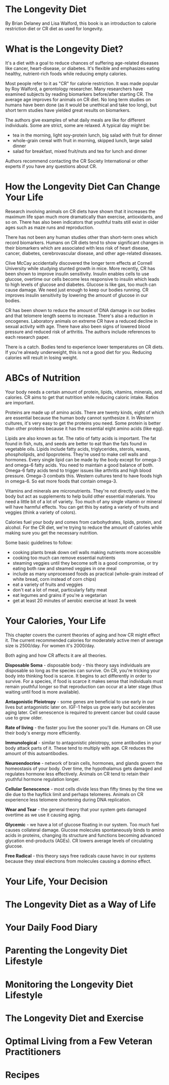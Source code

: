 The Longevity Diet
==================

By Brian Delaney and Lisa Walford, this book is an introduction to calorie
restriction diet or CR diet as used for longevity.

What is the Longevity Diet?
===========================

It's a diet with a goal to reduce chances of suffering age-related diseases
like cancer, heart-disease, or diabetes.  It's flexible and emphasizes eating
healthy, nutrient-rich foods while reducing empty calories.  

Most people refer to it as "CR" for calorie restriction.  It was made popular by
Roy Walford, a gerontology researcher.  Many researchers have examined subjects
by reading biomarkers before/after starting CR.  The average age improves for
animals on CR diet.  No long term studies on humans have been done (as it would
be unethical and take too long), but short term studies have yielded great
results on biomarkers.

The authors give examples of what daily meals are like for different
individuals.  Some are strict, some are relaxed.  A typical day might be:

* tea in the morning, light soy-protein lunch, big salad with fruit for dinner
* whole-grain cereal with fruit in morning, skipped lunch, large salad dinner
* salad for breakfast, mixed fruit/nuts and tea for lunch and dinner

Authors recommend contacting the CR Society International or other experts
if you have any questions about CR.

How the Longevity Diet Can Change Your Life
===========================================

Research involving animals on CR diets have shown that it increases the maximum
life span much more dramatically than exercise, antioxidants, and so on.  There
has also been indicators that youthful traits still exist in older ages such
as maze runs and reproduction.

There has not been any human studies other than short-term ones which record
biomarkers.  Humans on CR diets tend to show significant changes in their
biomarkers which are associated with less risk of heart disease, cancer,
diabetes, cerebrovascular disease, and other age-related diseases.

Clive McCay accidentally discovered the longer term effects at Cornell University
while studying stunted growth in mice.  More recently, CR has been shown to
improve insulin sensitivity.  Insulin enables cells to use glucose, overtime
our cells become less responsive to insulin which leads to high levels of glucose
and diabetes.  Glucose is like gas, too much can cause damage.  We need just
enough to keep our bodies running.  CR improves insulin sensitivity by lowering
the amount of glucose in our bodies.

CR has been shown to reduce the amount of DNA damage in our bodies and that
telomere length seems to increase.  There's also a reduction in oncogenes.
Laboratory animals on extreme CR have a reduced decline in sexual activity with
age.  There have also been signs of lowered blood pressure and reduced risk
of arthritis.  The authors include references to each research paper.

There is a catch.  Bodies tend to experience lower temperatures on CR diets.
If you're already underweight, this is not a good diet for you.  Reducing
calories will result in losing weight.

ABCs of Nutrition
=================

Your body needs a certain amount of protein, lipids, vitamins, minerals, and
calories.  CR aims to get that nutrition while reducing caloric intake.  Ratios
are important.

Proteins are made up of amino acids.  There are twenty kinds, eight of which
are essential because the human body cannot synthesize it.  In Western cultures,
it's very easy to get the proteins you need.  Some protein is better than other
proteins because it has the essential eight amino acids (like egg).

Lipids are also known as fat.  The ratio of fatty acids is important.  The fat
found in fish, nuts, and seeds are better to eat than the fats found in
vegetable oils.  Lipids include fatty acids, triglycerides, sterols, waxes,
phospholipids, and lipoproteins.  They're used to make cell walls and hormones.
Every single lipid can be made by the body except for omega-3 and omega-6
fatty acids.  You need to maintain a good balance of both.  Omega-6 fatty acids
tend to trigger issues like arthritis and high blood pressure.  Omega-3 combats
this.  Western cultures tend to have foods high in omega-6.  So eat more foods
that contain omega-3.

Vitamins and minerals are micronutrients.  They're not directly used in the
body but act as supplements to help build other essential materials.  You need
a little bit of a lot of variety.  Too much of any single vitamin or mineral
will have harmful effects.  You can get this by eating a variety of fruits
and veggies (think a variety of colors).

Calories fuel your body and comes from carbohydrates, lipids, protein, and
alcohol.  For the CR diet, we're trying to reduce the amount of calories while
making sure you get the necessary nutrition.

Some basic guidelines to follow:

* cooking plants break down cell walls making nutrients more accessible
* cooking too much can remove essential nutrients
* steaming veggies until they become soft is a good compromise, or try eating
  both raw and steamed veggies in one meal
* include as many unprocessed foods as practical (whole-grain instead of white
  bread, corn instead of corn chips)
* eat a variety of fruits and veggies
* don't eat a lot of meat, particularly fatty meat
* eat legumes and grains if you're a vegetarian
* get at least 20 minutes of aerobic exercise at least 3x week

Your Calories, Your Life
========================

This chapter covers the current theories of aging and how CR might effect it.
The current recommended calories for moderately active men of average size is
2500/day.  For women it's 2000/day.

Both aging and how CR affects it are all theories.

**Disposable Soma** - disposable body - this theory says individuals are
disposable so long as the species can survive.  On CR, you're tricking your body
into thinking food is scarce.  It begins to act differently in order to survive.
For a species, if food is scarce it makes sense that individuals must remain
youthful longer so that reproduction can occur at a later stage (thus waiting
until food is more available).

**Antagonistic Pleiotropy** - some genes are beneficial to use early in our
lives but antagonistic later on.  IGF-1 helps us grow early but accelerates
aging later.  Cell senescence is required to prevent cancer but could cause use
to grow older.

**Rate of living** - the faster you live the sooner you'll die.  Humans on CR
use their body's energy more efficiently.

**Immunological** - similar to antagonistic pleiotropy, some antibodies in your
body attack parts of it.  These tend to multiply with age.  CR reduces the
amount of this autoantibodies.

**Neuroendocrine** - network of brain cells, hormones, and glands govern the
homeostasis of your body.  Over time, the hypothalamus gets damaged and
regulates hormone less effectively.  Animals on CR tend to retain their youthful
hormone regulation longer.

**Cellular Senescence** - most cells divide less than fifty times by the time we
die due to the hayflick limit and perhaps telomeres.  Animals on CR experience
less telomere shortening during DNA replication.

**Wear and Tear** - the general theory that your system gets damaged overtime
as we use it causing aging.

**Glycemic** - we have a lot of glucose floating in our system.  Too much fuel
causes collateral damage.  Glucose molecules spontaneously binds to amino acids
in proteins, changing its structure and functions becoming advanced glycation
end-products (AGEs).  CR lowers average levels of circulating glucose.

**Free Radical** - this theory says free radicals cause havoc in our systems
because they steal electrons from molecules causing a domino effect.

Your Life, Your Decision
========================
The Longevity Diet as a Way of Life
===================================
Your Daily Food Diary
=====================
Parenting the Longevity Diet Lifestyle
======================================
Monitoring the Longevity Diet Lifestyle
=======================================
The Longevity Diet and Exercise
===============================
Optimal Living from a Few Veteran Practitioners
===============================================
Recipes
=======
